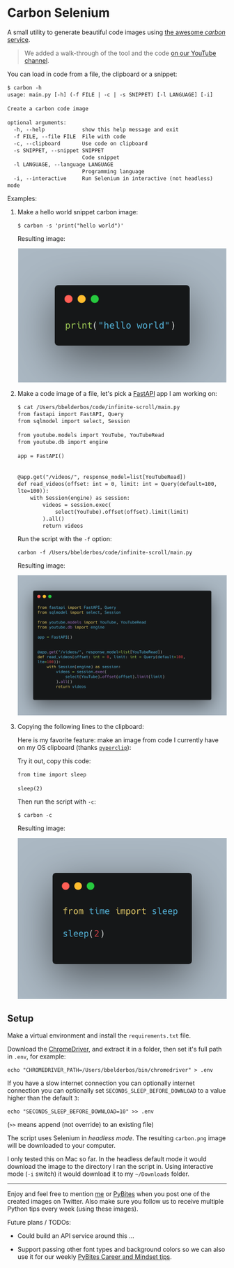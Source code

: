 # Carbon Selenium

A small utility to generate beautiful code images using [the awesome _carbon_ service](https://carbon.now.sh/).

> We added a walk-through of the tool and the code [on our YouTube channel](https://www.youtube.com/watch?v=oxeGhlJQll8).

You can load in code from a file, the clipboard or a snippet:

```
$ carbon -h
usage: main.py [-h] (-f FILE | -c | -s SNIPPET) [-l LANGUAGE] [-i]

Create a carbon code image

optional arguments:
  -h, --help            show this help message and exit
  -f FILE, --file FILE  File with code
  -c, --clipboard       Use code on clipboard
  -s SNIPPET, --snippet SNIPPET
                        Code snippet
  -l LANGUAGE, --language LANGUAGE
                        Programming language
  -i, --interactive     Run Selenium in interactive (not headless) mode
```

Examples:

1. Make a hello world snippet carbon image:

	```
	$ carbon -s 'print("hello world")'
	```

	Resulting image:

	![image from string](assets/image-from-string.png)

2. Make a code image of a file, let's pick a [FastAPI](https://fastapi.tiangolo.com/) app I am working on:

	```
	$ cat /Users/bbelderbos/code/infinite-scroll/main.py
	from fastapi import FastAPI, Query
	from sqlmodel import select, Session

	from youtube.models import YouTube, YouTubeRead
	from youtube.db import engine

	app = FastAPI()


	@app.get("/videos/", response_model=list[YouTubeRead])
	def read_videos(offset: int = 0, limit: int = Query(default=100, lte=100)):
		with Session(engine) as session:
			videos = session.exec(
				select(YouTube).offset(offset).limit(limit)
			).all()
			return videos
	```

	Run the script with the `-f` option:

	```
	carbon -f /Users/bbelderbos/code/infinite-scroll/main.py
	```

	Resulting image:

	![image from file](assets/image-from-file.png)

3. Copying the following lines to the clipboard:

	Here is my favorite feature: make an image from code I currently have on my OS clipboard (thanks [`pyperclip`](https://pypi.org/project/pyperclip/)):

	Try it out, copy this code:

	```
	from time import sleep

	sleep(2)
	```

	Then run the script with `-c`:

	```
	$ carbon -c
	```

	Resulting image:

	![image from clipboard](assets/image-from-clipboard.png)

## Setup

Make a virtual environment and install the `requirements.txt` file.

Download the [ChromeDriver](https://chromedriver.chromium.org/), and extract it in a folder, then set it's full path in `.env`, for example:

```
echo "CHROMEDRIVER_PATH=/Users/bbelderbos/bin/chromedriver" > .env
```

If you have a slow internet connection you can optionally internet connection you can optionally set `SECONDS_SLEEP_BEFORE_DOWNLOAD` to a value higher than the default `3`:

```
echo "SECONDS_SLEEP_BEFORE_DOWNLOAD=10" >> .env
```

(`>>` means append (not override) to an existing file)

The script uses Selenium in _headless mode_. The resulting `carbon.png` image will be downloaded to your computer.

I only tested this on Mac so far. In the headless default mode it would download the image to the directory I ran the script in. Using interactive mode (`-i` switch) it would download it to my `~/Downloads` folder.

---

Enjoy and feel free to mention [me](https://twitter.com/bbelderbos) or [PyBites](https://twitter.com/pybites) when you post one of the created images on Twitter. Also make sure you follow us to receive multiple Python tips every week (using these images).

Future plans / TODOs:

- Could build an API service around this ...

- Support passing other font types and background colors so we can also use it for our weekly [PyBites Career and Mindset tips](https://codechalleng.es/tips).
